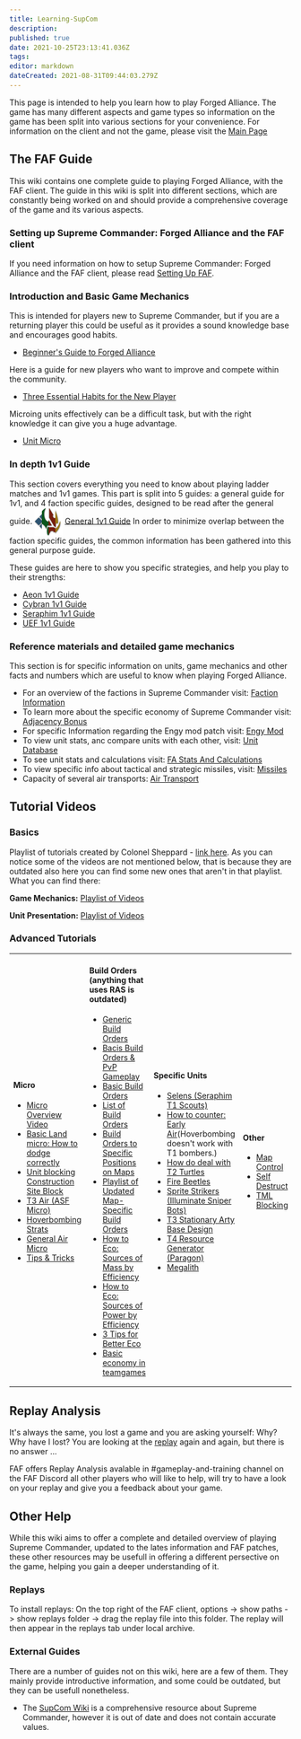 ```yaml
---
title: Learning-SupCom
description: 
published: true
date: 2021-10-25T23:13:41.036Z
tags: 
editor: markdown
dateCreated: 2021-08-31T09:44:03.279Z
---
```


This page is intended to help you learn how to play Forged Alliance. The game has many different aspects and game types so information on the game has been split into various sections for your convenience. For information on the client and not the game, please visit the [Main Page](/home)

## The FAF Guide
This wiki contains one complete guide to playing Forged Alliance, with the FAF client. The guide in this wiki is split into different sections, which are constantly being worked on and should provide a comprehensive coverage of the game and its various aspects.

### Setting up Supreme Commander: Forged Alliance and the FAF client
If you need information on how to setup Supreme Commander: Forged Alliance and the FAF client, please read [Setting Up FAF](/Setting-Up-FAF).

### Introduction and Basic Game Mechanics
This is intended for players new to Supreme Commander, but if you are a returning player this could be useful as it provides a sound knowledge base and encourages good habits.
- [Beginner's Guide to Forged Alliance](/Learning/Beginners-Guide-to-Forged-Alliance)

Here is a guide for new players who want to improve and compete within the community.
- [Three Essential Habits for the New Player](/Learning/Three-Essential-Habits-for-the-New-Player)

Microing units effectively can be a difficult task, but with the right knowledge it can give you a huge advantage.
- [Unit Micro](/Learning/Unit-Micro)

### In depth 1v1 Guide
This section covers everything you need to know about playing ladder matches and 1v1 games. This part is split into 5 guides: a general guide for 1v1, and 4 faction specific guides, designed to be read after the general guide.
<img src="/images/random_faction.png" align="center"> [General 1v1 Guide](/Learning/General-1v1-Guide)
In order to minimize overlap between the faction specific guides, the common information has been gathered into this general purpose guide.

These guides are here to show you specific strategies, and help you play to their strengths:
- [Aeon 1v1 Guide](/Learning/Aeon-1v1-Guide)
- [Cybran 1v1 Guide](/Learning/Cybran-1v1-Guide)
- [Seraphim 1v1 Guide](/Learning/Seraphim-1v1-Guide)
- [UEF 1v1 Guide](/Learning/UEF-1v1-Guide)

### Reference materials and detailed game mechanics
This section is for specific information on units, game mechanics and other facts and numbers which are useful to know when playing Forged Alliance.
- For an overview of the factions in Supreme Commander visit: [Faction Information](/Learning/Faction-Information)
- To learn more about the specific economy of Supreme Commander visit: [Adjacency Bonus](/Learning/Adjacency-Bonus)
- For specific Information regarding the Engy mod patch visit: [Engy Mod](/Game-Modifications-(Mods)#engy-mod)
- To view unit stats, anc compare units with each other, visit: [Unit Database](/Unit-Database)
- To see unit stats and calculations visit: [FA Stats And Calculations](/Learning/FA-Stats-And-Calculations)
- To view specific info about tactical and strategic missiles, visit: [Missiles](/Learning/Missiles)
- Capacity of several air transports: [Air Transport](/Learning/Air-Transport)

## Tutorial Videos

### Basics

Playlist of tutorials created by Colonel Sheppard - [link here](http://www.youtube.com/playlist?list=PLWe0mYs3ObwL36zemynMh5G4b-3s5vol0).
As you can notice some of the videos are not mentioned below, that is because they are outdated also here you can find some new ones that aren't in that playlist. What you can find there:

**Game Mechanics:** [Playlist of Videos](https://youtube.com/playlist?list=PL0nxuIUIjpFtqrviMFar6WIi3aUYbH_JW)

**Unit Presentation:** [Playlist of Videos](https://youtube.com/playlist?list=PL0nxuIUIjpFvick5J104tWlbRyTBLGDXn)

### Advanced Tutorials

<table>
<tbody>
<tr class="odd">
<td><h4 id="micro">Micro</h4>
<ul>
<li><a href="https://www.youtube.com/watch?v=bgdtF63mkvA&amp;list=PLxH0oefiZR_VrY6qtvv4iIHfn6i6ipnaS&amp;index=4">Micro Overview Video</a></li>
<li><a href="https://www.youtube.com/watch?v=OFfThjfIC30">Basic Land micro: How to dodge correctly</a></li>
<li><a href="https://www.youtube.com/watch?v=7MVmqyORsKI">Unit blocking</a> <a href="https://www.youtube.com/watch?v=Llm1HHmJp9E&amp;list=PLxH0oefiZR_W8xpoGh3DbGQH9_ezdV3B-&amp;index=1">Construction Site Block</a></li>
<li><a href="https://www.youtube.com/watch?v=nJM8OZYllq4">T3 Air (ASF Micro)</a></li>
<li><a href="https://youtu.be/dkDQd5EsvdA">Hoverbombing Strats</a></li>
<li><a href="https://youtu.be/w7VSbf_Lxmw?t=2m20s">General Air Micro</a></li>
<li><a href="https://www.youtube.com/watch?v=H5fLQ9quSXw">Tips &amp; Tricks</a></li>
</ul></td>
<td><h4 id="build_orders_anything_that_uses_ras_is_outdated">Build Orders (anything that uses RAS is outdated)</h4>
<ul>
<li><a href="https://www.youtube.com/watch?v=_6uE1-xS2uk">Generic Build Orders</a></li>
<li><a href="https://www.youtube.com/watch?v=ozRcglfzicU">Bacis Build Orders &amp; PvP Gameplay</a></li>
<li><a href="https://www.youtube.com/watch?v=u_m53YcP9OA">Basic Build Orders</a></li>
<li><a href="https://www.youtube.com/user/praisegugleourmaster/videos?query=build">List of Build Orders</a></li>
<li><a href="http://forums.faforever.com/forums//viewtopic.php?f=40&amp;t=9136">Build Orders to Specific Positions on Maps</a></li>
<li><a href="https://www.youtube.com/watch?v=TYwZf14xKEk&amp;list=PLxH0oefiZR_UssM3V9gTcI2WXdDo47yTm&amp;index=1">Playlist of Updated Map-Specific Build Orders</a></li>
<li><a href="https://www.youtube.com/watch?v=h-GzOhDQwA8&amp;list=PLxH0oefiZR_VrY6qtvv4iIHfn6i6ipnaS&amp;index=12">How to Eco: Sources of Mass by Efficiency</a></li>
<li><a href="https://www.youtube.com/watch?v=P0qtOfPcBfg">How to Eco: Sources of Power by Efficiency</a></li>
<li><a href="https://www.youtube.com/watch?v=lvRYxvk6EzE&amp;list=PLxH0oefiZR_VrY6qtvv4iIHfn6i6ipnaS&amp;index=13">3 Tips for Better Eco</a></li>
<li><a href="http://www.youtube.com/watch?v=esvZ3_WdGKw">Basic economy in teamgames</a></li>
</ul></td>
<td><h4 id="specific_units">Specific Units</h4>
<ul>
<li><a href="https://www.youtube.com/watch?v=V-blUZq8Jts">Selens (Seraphim T1 Scouts)</a></li>
<li><a href="https://www.youtube.com/watch?v=tzv7nOH-IrY">How to counter: Early Air</a>(Hoverbombing doesn't work with T1 bombers.)</li>
<li><a href="https://www.youtube.com/watch?v=TMosOhCkf-g">How do deal with T2 Turtles</a></li>
<li><a href="https://youtu.be/6JKtn5oB2ag">Fire Beetles</a></li>
<li><a href="https://www.youtube.com/watch?v=xcYBCiTfO0w&amp;list=PLxH0oefiZR_UXQrC_3xswDypNDF0_2kyH&amp;index=2">Sprite Strikers (Illuminate Sniper Bots)</a></li>
<li><a href="https://www.youtube.com/watch?v=xjSVmgvq_kw&amp;list=PLxH0oefiZR_UXQrC_3xswDypNDF0_2kyH&amp;index=1">T3 Stationary Arty Base Design</a></li>
<li><a href="https://www.youtube.com/watch?v=GYFKmWY_Xps&amp;list=PLxH0oefiZR_UXQrC_3xswDypNDF0_2kyH&amp;index=3">T4 Resource Generator (Paragon)</a></li>
<li><a href="https://www.youtube.com/watch?v=e9jGeqc2Cpg">Megalith</a></li>
</ul></td>
<td><h4 id="other">Other</h4>
<ul>
<li><a href="https://www.youtube.com/watch?v=yXOVsI-I5P8&amp;list=PLxH0oefiZR_VrY6qtvv4iIHfn6i6ipnaS&amp;index=3">Map Control</a></li>
<li><a href="https://www.youtube.com/watch?v=Z05hNoPpE_A">Self Destruct</a></li>
<li><a href="https://www.youtube.com/watch?v=m22CnQ90m6M">TML Blocking</a></li>
</ul></td>
</tr>
</tbody>
</table>

## Replay Analysis

It's always the same, you lost a game and you are asking yourself: Why? Why have I lost? You are looking at the [replay](/Replays-&-Live-Games) again and again, but there is no answer ...

FAF offers Replay Analysis avalable in #gameplay-and-training channel on the FAF Discord all other players who will like to help, will try to have a look on your replay and give you a feedback about your game.

## Other Help

While this wiki aims to offer a complete and detailed overview of
playing Supreme Commander, updated to the lates information and FAF
patches, these other resources may be usefull in offering a different
persective on the game, helping you gain a deeper understanding of it.


### Replays
To install replays: On the top right of the FAF client, options ->     show paths -> show replays folder -> drag the replay file into this     folder. The replay will then appear in the replays tab under local     archive.

### External Guides

There are a number of guides not on this wiki, here are a few of them.
They mainly provide introductive information, and some could be
outdated, but they can be usefull nonetheless.

- The [SupCom Wiki](http://supcom.wikia.com/wiki/Main_Page) is a comprehensive resource about Supreme Commander, however it is out of date and does not contain accurate values.
